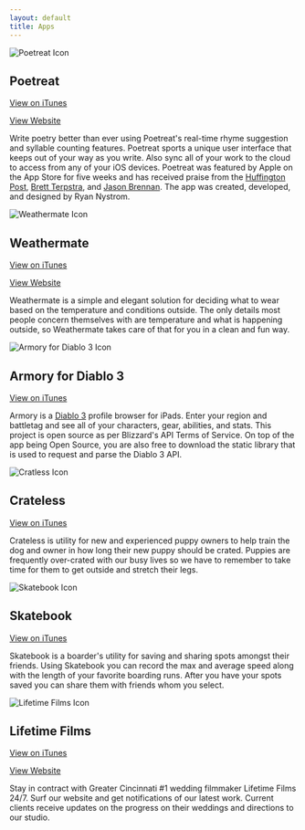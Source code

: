 ```yaml
---
layout: default
title: Apps
---
```


<img alt="Poetreat Icon" title="Poetreat Icon" class="center-image app-icon" src="/img/poetreat.png" />

<h2 class="app-title">Poetreat</h2>

[View on iTunes](https://itunes.apple.com/us/app/poetreat-write-quick-simple/id636392647?ls=1&mt=8)

[View Website](http://poetreatapp.com)

Write poetry better than ever using Poetreat's real-time rhyme suggestion and syllable counting features. Poetreat sports a unique user interface that keeps out of your way as you write. Also sync all of your work to the cloud to access from any of your iOS devices. Poetreat was featured by Apple on the App Store for five weeks and has received praise from the [Huffington Post](http://www.huffingtonpost.com/fueled/the-top-10-apps-for-write_b_3466996.html), [Brett Terpstra](LINK), and [Jason Brennan](http://nearthespeedoflight.com/article/2013_07_23_poetreat_review_and_interview). The app was created, developed, and designed by Ryan Nystrom.

<img alt="Weathermate Icon" title="Weathermate Icon" class="center-image app-icon" src="/img/weathermate.png" />

<h2 class="app-title">Weathermate</h2>

[View on iTunes](http://itunes.apple.com/us/app/weathermate-your-weather-your/id565995922?mt=8)

[View Website](http://weathermateapp.com)

Weathermate is a simple and elegant solution for deciding what to wear based on the temperature and conditions outside. The only details most people concern themselves with are temperature and what is happening outside, so Weathermate takes care of that for you in a clean and fun way.

<img alt="Armory for Diablo 3 Icon" title="Armory for Diablo 3 Icon" class="center-image app-icon" src="/img/armory.png" />

<h2 class="app-title">Armory for Diablo 3</h2>

[View on iTunes](http://itunes.apple.com/us/app/armory-for-diablo-3/id539974801?mt=8)

Armory is a [Diablo 3](http://diablo3.com) profile browser for iPads. Enter your region and battletag and see all of your characters, gear, abilities, and stats. This project is open source as per Blizzard's API Terms of Service. On top of the app being Open Source, you are also free to download the static library that is used to request and parse the Diablo 3 API.

<img alt="Cratless Icon" title="Crateless Icon" class="center-image app-icon" src="/img/crateless.png" />

<h2 class="app-title">Crateless</h2>

[View on iTunes](http://itunes.apple.com/us/app/crateless/id563997439?mt=8)

Crateless is utility for new and experienced puppy owners to help train the dog and owner in how long their new puppy should be crated. Puppies are frequently over-crated with our busy lives so we have to remember to take time for them to get outside and stretch their legs.

<img alt="Skatebook Icon" title="Skatebook Icon" class="center-image app-icon" src="/img/skatebook.png" />

<h2 class="app-title">Skatebook</h2>

[View on iTunes](http://itunes.apple.com/us/app/skatebook/id517642215?mt=8)

Skatebook is a boarder's utility for saving and sharing spots amongst their friends. Using Skatebook you can record the max and average speed along with the length of your favorite boarding runs. After you have your spots saved you can share them with friends whom you select.

<img alt="Lifetime Films Icon" title="Lifetime Films Icon" class="center-image app-icon" src="/img/lifetime.png" />

<h2 class="app-title">Lifetime Films</h2>

[View on iTunes](http://itunes.apple.com/us/app/lifetimefilms/id525538543?mt=8)

[View Website](http://lifetimefilms.com)

Stay in contract with Greater Cincinnati #1 wedding filmmaker Lifetime Films 24/7. Surf our website and get notifications of our latest work. Current clients receive updates on the progress on their weddings and directions to our studio.